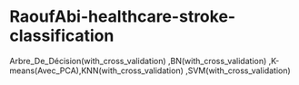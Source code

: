 # RaoufAbi-healthcare-stroke-classification
Arbre_De_Décision(with_cross_validation) ,BN(with_cross_validation) ,K-means(Avec_PCA),KNN(with_cross_validation) ,SVM(with_cross_validation)
